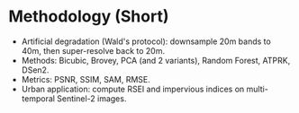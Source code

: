 # Methodology (Short)
- Artificial degradation (Wald's protocol): downsample 20m bands to 40m, then super-resolve back to 20m.
- Methods: Bicubic, Brovey, PCA (and 2 variants), Random Forest, ATPRK, DSen2.
- Metrics: PSNR, SSIM, SAM, RMSE.
- Urban application: compute RSEI and impervious indices on multi-temporal Sentinel-2 images.
